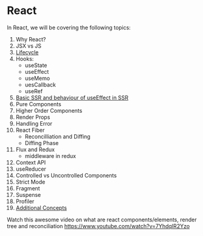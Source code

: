 # React

In React, we will be covering the following topics:

1. Why React?
2. JSX vs JS
3. [Lifecycle](https://ishwar-rimal.medium.com/execution-sequence-of-hooks-in-react-functional-components-b4a2ef69f9b0)
4. Hooks:
   - useState
   - useEffect
   - useMemo
   - uesCallback
   - useRef
5. [Basic SSR and behaviour of useEffect in SSR](https://ishwar-rimal.medium.com/execution-sequence-of-hooks-in-react-functional-components-b4a2ef69f9b0)
6. Pure Components
7. Higher Order Components
8. Render Props
9. Handling Error
10. React Fiber
    - Reconcilliation and Diffing
    - Diffing Phase
11. Flux and Redux
    - middleware in redux
12. Context API
13. useReducer
14. Controlled vs Uncontrolled Components
15. Strict Mode
16. Fragment
17. Suspense
18. Profiler
19. [Additional Concepts](https://ishwar-rimal.medium.com/react-concepts-a5cf39bdd5d)

Watch this awesome video on what are react components/elements, render tree and reconciliation
https://www.youtube.com/watch?v=7YhdqIR2Yzo
